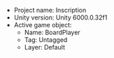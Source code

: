 <!-- UNITY CODE ASSIST INSTRUCTIONS START -->
- Project name: Inscription
- Unity version: Unity 6000.0.32f1
- Active game object:
  - Name: BoardPlayer
  - Tag: Untagged
  - Layer: Default
<!-- UNITY CODE ASSIST INSTRUCTIONS END -->
